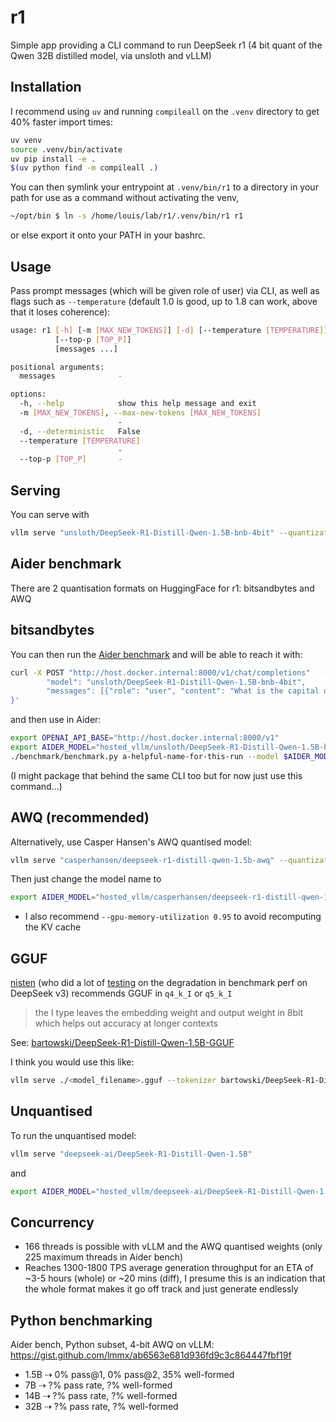# r1

Simple app providing a CLI command to run DeepSeek r1 (4 bit quant of the Qwen 32B distilled model,
via unsloth and vLLM)

## Installation

I recommend using `uv` and running `compileall` on the `.venv` directory to get 40% faster import times:

```sh
uv venv
source .venv/bin/activate
uv pip install -e .
$(uv python find -m compileall .)
``` 

You can then symlink your entrypoint at `.venv/bin/r1` to a directory in your path for use as a command without activating the venv,

```sh
~/opt/bin $ ln -s /home/louis/lab/r1/.venv/bin/r1 r1
```

or else export it onto your PATH in your bashrc.

## Usage

Pass prompt messages (which will be given role of user) via CLI, as well as flags such as
`--temperature` (default 1.0 is good, up to 1.8 can work, above that it loses coherence):

```sh
usage: r1 [-h] [-m [MAX_NEW_TOKENS]] [-d] [--temperature [TEMPERATURE]]
          [--top-p [TOP_P]]
          [messages ...]

positional arguments:
  messages              -

options:
  -h, --help            show this help message and exit
  -m [MAX_NEW_TOKENS], --max-new-tokens [MAX_NEW_TOKENS]
                        -
  -d, --deterministic   False
  --temperature [TEMPERATURE]
                        -
  --top-p [TOP_P]       -
```

## Serving

You can serve with

```sh
vllm serve "unsloth/DeepSeek-R1-Distill-Qwen-1.5B-bnb-4bit" --quantization bitsandbytes --load-format bitsandbytes
```

## Aider benchmark

There are 2 quantisation formats on HuggingFace for r1: bitsandbytes and AWQ

## bitsandbytes

You can then run the [Aider benchmark](https://github.com/Aider-AI/aider/blob/main/benchmark/README.md)
and will be able to reach it with:

```sh
curl -X POST "http://host.docker.internal:8000/v1/chat/completions"   -H "Content-Type: application/json"     --data '{
        "model": "unsloth/DeepSeek-R1-Distill-Qwen-1.5B-bnb-4bit",
        "messages": [{"role": "user", "content": "What is the capital of France?"}]
}'
```

and then use in Aider:

```sh
export OPENAI_API_BASE="http://host.docker.internal:8000/v1"
export AIDER_MODEL="hosted_vllm/unsloth/DeepSeek-R1-Distill-Qwen-1.5B-bnb-4bit"
./benchmark/benchmark.py a-helpful-name-for-this-run --model $AIDER_MODEL --edit-format diff --threads 10 --exercises-dir polyglot-benchmark
```

(I might package that behind the same CLI too but for now just use this command...)

## AWQ (recommended)

Alternatively, use Casper Hansen's AWQ quantised model:

```sh
vllm serve "casperhansen/deepseek-r1-distill-qwen-1.5b-awq" --quantization awq --dtype half
```

Then just change the model name to 

```sh
export AIDER_MODEL="hosted_vllm/casperhansen/deepseek-r1-distill-qwen-1.5b-awq"
```

- I also recommend `--gpu-memory-utilization 0.95` to avoid recomputing the KV cache

## GGUF

[nisten](https://x.com/nisten/status/1881419672987541717) (who did a lot of [testing](https://x.com/nisten/status/1874996106540503367)
on the degradation in benchmark perf on DeepSeek v3) recommends GGUF in `q4_k_I` or `q5_k_I`

> the I type leaves the embedding weight and output weight in 8bit which helps out accuracy at
> longer contexts

See: [bartowski/DeepSeek-R1-Distill-Qwen-1.5B-GGUF](https://huggingface.co/bartowski/DeepSeek-R1-Distill-Qwen-1.5B-GGUF)

I think you would use this like:

```sh
vllm serve ./<model_filename>.gguf --tokenizer bartowski/DeepSeek-R1-Distill-Qwen-14B --quantization gguf
```

## Unquantised

To run the unquantised model:

```sh
vllm serve "deepseek-ai/DeepSeek-R1-Distill-Qwen-1.5B"
```

and

```sh
export AIDER_MODEL="hosted_vllm/deepseek-ai/DeepSeek-R1-Distill-Qwen-1.5B"
```

## Concurrency

- 166 threads is possible with vLLM and the AWQ quantised weights (only 225 maximum threads in Aider bench)
- Reaches 1300-1800 TPS average generation throughput for an ETA of ~3-5 hours (whole) or ~20 mins (diff),
  I presume this is an indication that the whole format makes it go off track and just generate endlessly

## Python benchmarking

Aider bench, Python subset, 4-bit AWQ on vLLM: https://gist.github.com/lmmx/ab6563e681d936fd9c3c864447fbf19f

- 1.5B ⇢ 0% pass@1, 0% pass@2, 35% well-formed
- 7B ⇢ ?% pass rate, ?% well-formed
- 14B ⇢ ?% pass rate, ?% well-formed
- 32B ⇢ ?% pass rate, ?% well-formed
